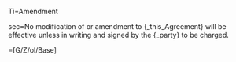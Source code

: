 Ti=Amendment

sec=No modification of or amendment to {_this_Agreement} will be effective unless in writing and signed by the {_party} to be charged.

=[G/Z/ol/Base]
